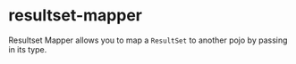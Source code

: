 # resultset-mapper
Resultset Mapper allows you to map a `ResultSet` to another pojo by passing in its type.
